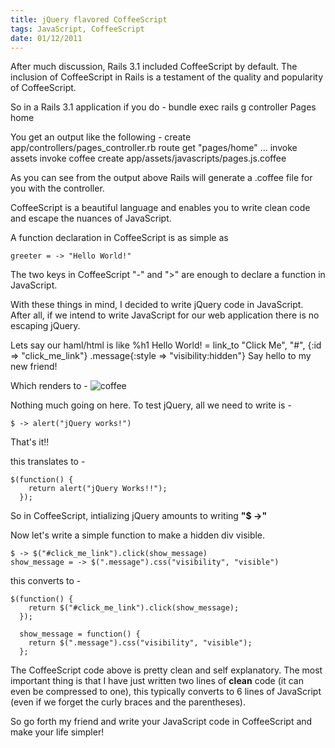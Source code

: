 ```yaml
---
title: jQuery flavored CoffeeScript
tags: JavaScript, CoffeeScript
date: 01/12/2011
---
```


After much discussion, Rails 3.1 included CoffeeScript by default. The inclusion of CoffeeScript in Rails is a testament of the quality and popularity of CoffeeScript.

So in a Rails 3.1 application if you do - 
    bundle exec rails g controller Pages home

You get an output like the following - 
    create  app/controllers/pages_controller.rb
          route  get "pages/home"
          ...
          invoke  assets
          invoke    coffee
          create      app/assets/javascripts/pages.js.coffee

As you can see from the output above Rails will generate a .coffee file for you with the controller.

CoffeeScript is a beautiful language and enables you to write clean code and escape the nuances of JavaScript. 

A function declaration in CoffeeScript is as simple as 

    greeter = -> "Hello World!"

The two keys in CoffeeScript "-" and ">" are enough to declare a function in JavaScript.

With these things in mind, I decided to write jQuery code in JavaScript. After all, if we intend to write JavaScript for our web application there is no escaping jQuery.

Lets say our haml/html is like
    %h1 Hello World!
    = link_to "Click Me", "#", {:id => "click_me_link"}
    .message{:style => "visibility:hidden"}
    	Say hello to my new friend!

Which renders to -
![coffee](/images/hello_coffee.jpg)

Nothing much going on here. To test jQuery, all we need to write is -

    $ -> alert("jQuery works!")

That's it!!

this translates to - 

    $(function() {
        return alert("jQuery Works!!");
      });

So in CoffeeScript, intializing jQuery amounts to writing **"$ ->"**

Now let's write a simple function to make a hidden div visible.

    $ -> $("#click_me_link").click(show_message)
    show_message = -> $(".message").css("visibility", "visible")

this converts to -

    $(function() {
        return $("#click_me_link").click(show_message);
      });

      show_message = function() {
        return $(".message").css("visibility", "visible");
      };

The CoffeeScript code above is pretty clean and self explanatory. The most important thing is that I have just written two lines of **clean** code (it can even be compressed to one), this typically converts to 6 lines of JavaScript (even if we forget the curly braces and the parentheses).

So go forth my friend and write your JavaScript code in CoffeeScript and make your life simpler!
